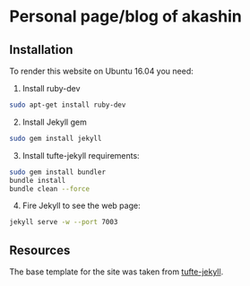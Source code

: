 # Personal page/blog of akashin

## Installation

To render this website on Ubuntu 16.04 you need:

1. Install ruby-dev
```sh
sudo apt-get install ruby-dev
```

2. Install Jekyll gem
```sh
sudo gem install jekyll
```

3. Install tufte-jekyll requirements:
```sh
sudo gem install bundler
bundle install
bundle clean --force
```

4. Fire Jekyll to see the web page:
```sh
jekyll serve -w --port 7003
```

## Resources

The base template for the site was taken from [tufte-jekyll](https://github.com/clayh53/tufte-jekyll.git).
